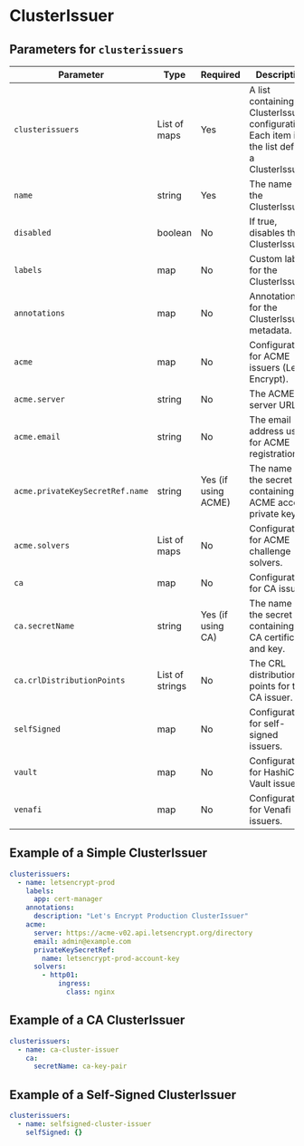 # ClusterIssuer

## Parameters for `clusterissuers`

| Parameter | Type | Required | Description |
|-----------|------|----------|-------------|
| `clusterissuers` | List of maps | Yes | A list containing ClusterIssuer configurations. Each item in the list defines a ClusterIssuer. |
| `name` | string | Yes | The name of the ClusterIssuer. |
| `disabled` | boolean | No | If true, disables the ClusterIssuer. |
| `labels` | map | No | Custom labels for the ClusterIssuer. |
| `annotations` | map | No | Annotations for the ClusterIssuer metadata. |
| `acme` | map | No | Configuration for ACME issuers (Let's Encrypt). |
| `acme.server` | string | No | The ACME server URL. |
| `acme.email` | string | No | The email address used for ACME registration. |
| `acme.privateKeySecretRef.name` | string | Yes (if using ACME) | The name of the secret containing the ACME account private key. |
| `acme.solvers` | List of maps | No | Configuration for ACME challenge solvers. |
| `ca` | map | No | Configuration for CA issuers. |
| `ca.secretName` | string | Yes (if using CA) | The name of the secret containing the CA certificate and key. |
| `ca.crlDistributionPoints` | List of strings | No | The CRL distribution points for the CA issuer. |
| `selfSigned` | map | No | Configuration for self-signed issuers. |
| `vault` | map | No | Configuration for HashiCorp Vault issuers. |
| `venafi` | map | No | Configuration for Venafi issuers. |

## Example of a Simple ClusterIssuer

```yaml
clusterissuers:
  - name: letsencrypt-prod
    labels:
      app: cert-manager
    annotations:
      description: "Let's Encrypt Production ClusterIssuer"
    acme:
      server: https://acme-v02.api.letsencrypt.org/directory
      email: admin@example.com
      privateKeySecretRef:
        name: letsencrypt-prod-account-key
      solvers:
        - http01:
            ingress:
              class: nginx
```

## Example of a CA ClusterIssuer

```yaml
clusterissuers:
  - name: ca-cluster-issuer
    ca:
      secretName: ca-key-pair
```

## Example of a Self-Signed ClusterIssuer

```yaml
clusterissuers:
  - name: selfsigned-cluster-issuer
    selfSigned: {}
```